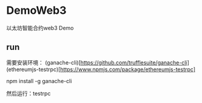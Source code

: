# DemoWeb3
以太坊智能合约web3 Demo


## run

需要安装环境：
(ganache-cli)[https://github.com/trufflesuite/ganache-cli] 
(ethereumjs-testrpc)[https://www.npmjs.com/package/ethereumjs-testrpc]

npm install -g ganache-cli

然后运行：testrpc
